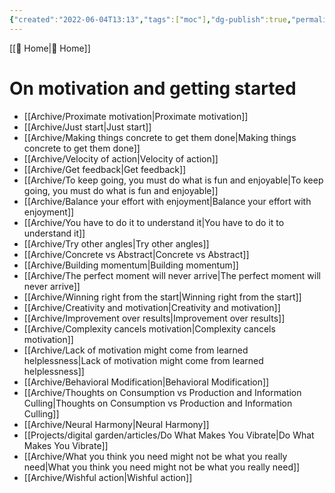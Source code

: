 ```yaml
---
{"created":"2022-06-04T13:13","tags":["moc"],"dg-publish":true,"permalink":"/resources/mo-cs/on-motivation-and-getting-started-mo-c/","dgPassFrontmatter":true,"updated":"2024-12-21T16:54:24.172+01:00"}
---
```


[[ Home\| Home]]
# On motivation and getting started
- [[Archive/Proximate motivation\|Proximate motivation]]
- [[Archive/Just start\|Just start]]
- [[Archive/Making things concrete to get them done\|Making things concrete to get them done]] 
- [[Archive/Velocity of action\|Velocity of action]]
- [[Archive/Get feedback\|Get feedback]]
- [[Archive/To keep going, you must do what is fun and enjoyable\|To keep going, you must do what is fun and enjoyable]]
- [[Archive/Balance your effort with enjoyment\|Balance your effort with enjoyment]]
- [[Archive/You have to do it to understand it\|You have to do it to understand it]]
- [[Archive/Try other angles\|Try other angles]]
- [[Archive/Concrete vs Abstract\|Concrete vs Abstract]]
- [[Archive/Building momentum\|Building momentum]]
- [[Archive/The perfect moment will never arrive\|The perfect moment will never arrive]]
- [[Archive/Winning right from the start\|Winning right from the start]]
- [[Archive/Creativity and motivation\|Creativity and motivation]]
- [[Archive/Improvement over results\|Improvement over results]]
- [[Archive/Complexity cancels motivation\|Complexity cancels motivation]]
- [[Archive/Lack of motivation might come from learned helplessness\|Lack of motivation might come from learned helplessness]]
- [[Archive/Behavioral Modification\|Behavioral Modification]]
- [[Archive/Thoughts on Consumption vs Production and Information Culling\|Thoughts on Consumption vs Production and Information Culling]]
- [[Archive/Neural Harmony\|Neural Harmony]]
- [[Projects/digital garden/articles/Do What Makes You Vibrate\|Do What Makes You Vibrate]]
- [[Archive/What you think you need might not be what you really need\|What you think you need might not be what you really need]]
- [[Archive/Wishful action\|Wishful action]]